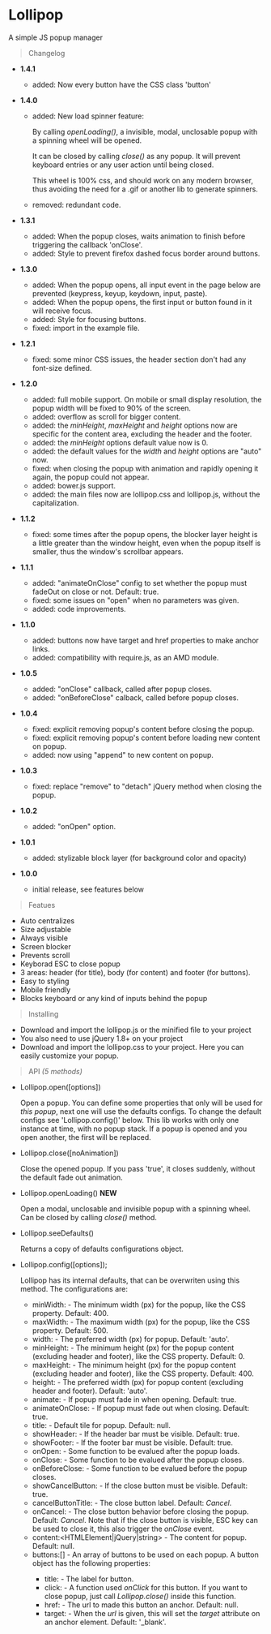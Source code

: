 Lollipop
========

A simple JS popup manager

> Changelog

- **1.4.1**
  - added: Now every button have the CSS class 'button'
  
- **1.4.0**
  - added: New load spinner feature:

      By calling *openLoading()*, a invisible, modal, unclosable popup with a spinning wheel will be opened. 

      It can be closed by calling *close()* as any popup. It will prevent keyboard entries or any user action until being closed.

      This wheel is 100% css, and should work on any modern browser, thus avoiding the need for a .gif or another lib to generate spinners.
      
  - removed: redundant code.

- **1.3.1**
  - added: When the popup closes, waits animation to finish before triggering the callback 'onClose'.
  - added: Style to prevent firefox dashed focus border around buttons.

- **1.3.0**
  - added: When the popup opens, all input event in the page below are prevented (keypress, keyup, keydown, input, paste).
  - added: When the popup opens, the first input or button found in it will receive focus.
  - added: Style for focusing buttons.
  - fixed: import in the example file.

- **1.2.1**
  - fixed: some minor CSS issues, the header section don't had any font-size defined.

- **1.2.0**
  - added: full mobile support. On mobile or small display resolution, the popup width will be fixed to 90% of the screen.
  - added: overflow as scroll for bigger content.
  - added: the *minHeight*, *maxHeight* and *height* options now are specific for the content area, excluding the header and the footer.
  - added: the *minHeight* options default value now is 0.
  - added: the default values for the *width* and *height* options are "auto" now.
  - fixed: when closing the popup with animation and rapidly opening it again, the popup could not appear.
  - added: bower.js support.
  - added: the main files now are lollipop.css and lollipop.js, without the capitalization.

- **1.1.2**
  - fixed: some times after the popup opens, the blocker layer height is a little greater than the window height, even when the popup itself is smaller, thus the window's scrollbar appears.

- **1.1.1**
  - added: "animateOnClose" config to set whether the popup must fadeOut on close or not. Default: true.
  - fixed: some issues on "open" when no parameters was given.
  - added: code improvements.

- **1.1.0**
  - added: buttons now have target and href properties to make anchor links.
  - added: compatibility with require.js, as an AMD module.

- **1.0.5**
  - added: "onClose" callback, called after popup closes.
  - added: "onBeforeClose" calback, called before popup closes.

- **1.0.4**
  - fixed: explicit removing popup's content before closing the popup.
  - fixed: explicit removing popup's content before loading new content on popup.
  - added: now using "append" to new content on popup.

- **1.0.3**
  - fixed: replace "remove" to "detach" jQuery method when closing the popup.

- **1.0.2**
  - added: "onOpen" option.

- **1.0.1**
  - added: stylizable block layer (for background color and opacity)

- **1.0.0**
  - initial release, see features below

> Featues

- Auto centralizes
- Size adjustable
- Always visible
- Screen blocker
- Prevents scroll
- Keyborad ESC to close popup
- 3 areas: header (for title), body (for content) and footer (for buttons).
- Easy to styling
- Mobile friendly
- Blocks keyboard or any kind of inputs behind the popup

> Installing

- Download and import the lollipop.js or the minified file to your project
- You also need to use jQuery 1.8+ on your project
- Download and import the lollipop.css to your project. Here you can easily customize your popup.

> API 
*(5 methods)*

- Lollipop.open([options<Object>])

  Open a popup. You can define some properties that only will be used for *this popup*, next one will use the defaults configs. To change the default configs see 'Lollipop.config()' below.
  This lib works with only one instance at time, with no popup stack. If a popup is opened and you open another, the first will be replaced.

- Lollipop.close([noAnimation<boolean>])

  Close the opened popup. If you pass 'true', it closes suddenly, without the default fade out animation.

- Lollipop.openLoading() **NEW**

  Open a modal, unclosable and invisible popup with a spinning wheel. Can be closed by calling *close()* method.

- Lollipop.seeDefaults()

  Returns a copy of defaults configurations object.

- Lollipop.config([options<Object>]);

  Lollipop has its internal defaults, that can be overwriten using this method. The configurations are:
  
  - minWidth:<Number> - The minimum width (px) for the popup, like the CSS property. Default: 400.
  - maxWidth:<Number> - The maximum width (px) for the popup, like the CSS property. Default: 500.
  - width:<Number> - The preferred width (px) for popup. Default: 'auto'.
  - minHeight:<Number> - The minimum height (px) for the popup content (excluding header and footer), like the CSS property. Default: 0.
  - maxHeight:<Number> - The minimum height (px) for the popup content (excluding header and footer), like the CSS property. Default: 400.
  - height:<number> - The preferred width (px) for popup content (excluding header and footer). Default: 'auto'.
  - animate:<boolean> - If popup must fade in when opening. Default: true.
  - animateOnClose:<boolean> - If popup must fade out when closing. Default: true.
  - title:<string> - Default tile for popup. Default: null.
  - showHeader:<boolean> - If the header bar must be visible. Default: true.
  - showFooter:<boolean> - If the footer bar must be visible. Default: true.
  - onOpen:<function> - Some function to be evalued after the popup loads.
  - onClose:<function> - Some function to be evalued after the popup closes.
  - onBeforeClose:<function> - Some function to be evalued before the popup closes.
  - showCancelButton:<boolean> - If the close button must be visible. Default: true.
  - cancelButtonTitle:<boolean> - The close button label. Default: *Cancel*.
  - onCancel:<function> - The close button behavior before closing the popup. Default: *Cancel*. Note that if the close button is visible, ESC key can be used to close it, this also trigger the *onClose* event.
  - content:<HTMLElement|jQuery|string> - The content for popup. Default: null.
  - buttons:[<object>] - An array of buttons to be used on each popup. A button object has the following properties:
      - title:<string> - The label for button.
      - click:<function> - A function used *onClick* for this button. If you want to close popup, just call *Lollipop.close()* inside this function.
      - href:<string> - The url to made this button an anchor. Default: null.
      - target:<string> - When the *url* is given, this will set the *target* attribute on an anchor element. Default: '_blank'.

